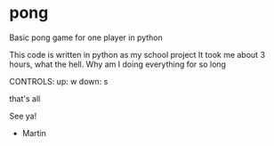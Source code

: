 # pong
Basic pong game for one player in python

This code is written in python as my school project
It took me about 3 hours, what the hell. Why am I doing everything for so long

CONTROLS:
up:   w
down: s

that's all

See ya!
- Martin
